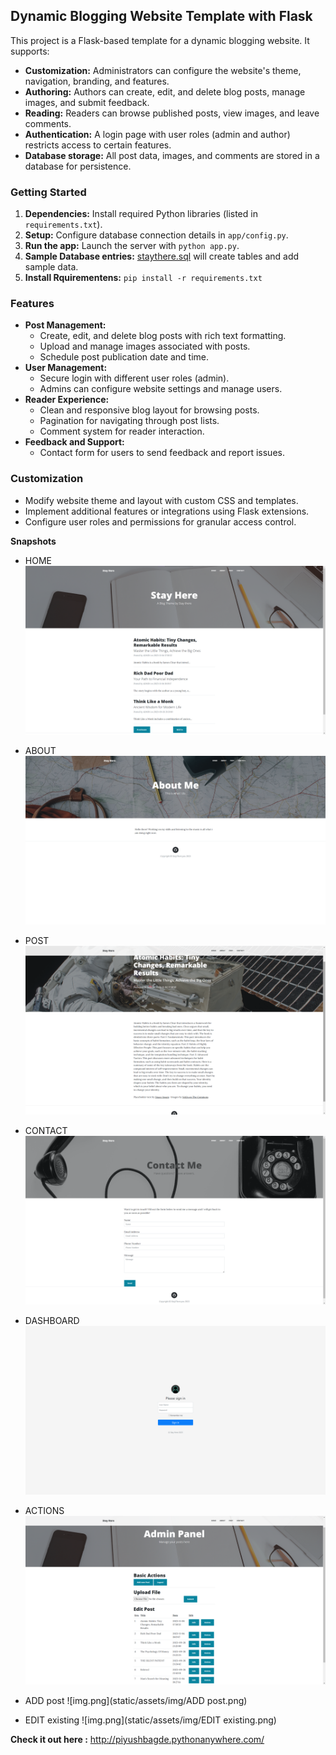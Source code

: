 ## Dynamic Blogging Website Template with Flask

This project is a Flask-based template for a dynamic blogging website. It supports:

* **Customization:** Administrators can configure the website's theme, navigation, branding, and features.
* **Authoring:** Authors can create, edit, and delete blog posts, manage images, and submit feedback.
* **Reading:** Readers can browse published posts, view images, and leave comments.
* **Authentication:** A login page with user roles (admin and author) restricts access to certain features.
* **Database storage:** All post data, images, and comments are stored in a database for persistence.

### Getting Started

1. **Dependencies:** Install required Python libraries (listed in `requirements.txt`).
2. **Setup:** Configure database connection details in `app/config.py`.
3. **Run the app:** Launch the server with `python app.py`.
4. **Sample Database entries:** [staythere.sql](staythere.sql) will create tables and add sample data.
5. **Install Rquirementens:** ```pip install -r requirements.txt```

### Features

* **Post Management:**
    * Create, edit, and delete blog posts with rich text formatting.
    * Upload and manage images associated with posts.
    * Schedule post publication date and time.
* **User Management:**
    * Secure login with different user roles (admin).
    * Admins can configure website settings and manage users.
* **Reader Experience:**
    * Clean and responsive blog layout for browsing posts.
    * Pagination for navigating through post lists.
    * Comment system for reader interaction.
* **Feedback and Support:**
    * Contact form for users to send feedback and report issues.

### Customization

* Modify website theme and layout with custom CSS and templates.
* Implement additional features or integrations using Flask extensions.
* Configure user roles and permissions for granular access control.


**Snapshots**

* HOME
![img.png](static/assets/img/HOME.png)

* ABOUT
![img_1.png](static/assets/img/ABOUT.png)

* POST
![img_2.png](static/assets/img/POST.png)

* CONTACT
![img_3.png](static/assets/img/CONTACT.png)

* DASHBOARD
![img.png](static/assets/img/DASHBOARD.png)

* ACTIONS
![img.png](static/assets/img/ACTIONS.png)

* ADD post
![img.png](static/assets/img/ADD post.png)

* EDIT existing
![img.png](static/assets/img/EDIT existing.png)


**Check it out here :**  http://piyushbagde.pythonanywhere.com/
